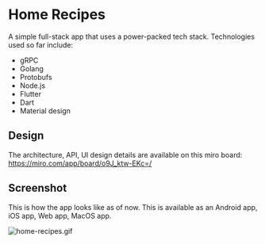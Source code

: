 # Home Recipes

A simple full-stack app that uses a power-packed tech stack. Technologies used so far include:
* gRPC
* Golang
* Protobufs 
* Node.js
* Flutter
* Dart
* Material design

## Design
The architecture, API, UI design details are available on this miro board: https://miro.com/app/board/o9J_ktw-EKc=/

## Screenshot
This is how the app looks like as of now. This is available as an Android app, iOS app, Web app, MacOS app.

![home-recipes.gif](home-recipes.gif)
